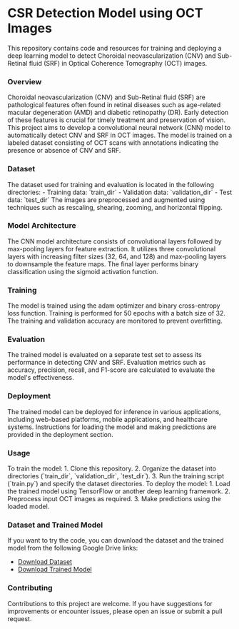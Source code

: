 # CSR Detection Model using OCT Images
This repository contains code and resources for training and deploying a deep learning model to detect Choroidal neovascularization (CNV) and Sub-Retinal fluid (SRF) in Optical Coherence Tomography (OCT) images.
<h3>Overview</h3>
Choroidal neovascularization (CNV) and Sub-Retinal fluid (SRF) are pathological features often found in retinal diseases such as age-related macular degeneration (AMD) and diabetic retinopathy (DR). Early detection of these features is crucial for timely treatment and preservation of vision.
This project aims to develop a convolutional neural network (CNN) model to automatically detect CNV and SRF in OCT images. The model is trained on a labeled dataset consisting of OCT scans with annotations indicating the presence or absence of CNV and SRF.
<h3>Dataset</h3>
The dataset used for training and evaluation is located in the following directories:
- Training data: `train_dir`
- Validation data: `validation_dir`
- Test data: `test_dir`
The images are preprocessed and augmented using techniques such as rescaling, shearing, zooming, and horizontal flipping.
<h3>Model Architecture</h3>
The CNN model architecture consists of convolutional layers followed by max-pooling layers for feature extraction. It utilizes three convolutional layers with increasing filter sizes (32, 64, and 128) and max-pooling layers to downsample the feature maps. The final layer performs binary classification using the sigmoid activation function.
<h3>Training</h3>
The model is trained using the adam optimizer and binary cross-entropy loss function. Training is performed for 50 epochs with a batch size of 32. The training and validation accuracy are monitored to prevent overfitting.
<h3>Evaluation</h3>
The trained model is evaluated on a separate test set to assess its performance in detecting CNV and SRF. Evaluation metrics such as accuracy, precision, recall, and F1-score are calculated to evaluate the model's effectiveness.
<h3>Deployment</h3>
The trained model can be deployed for inference in various applications, including web-based platforms, mobile applications, and healthcare systems. Instructions for loading the model and making predictions are provided in the deployment section.
<h3>Usage</h3>
To train the model:
1. Clone this repository.
2. Organize the dataset into directories (`train_dir`, `validation_dir`, `test_dir`).
3. Run the training script (`train.py`) and specify the dataset directories.
To deploy the model:
1. Load the trained model using TensorFlow or another deep learning framework.
2. Preprocess input OCT images as required.
3. Make predictions using the loaded model.

<h3>Dataset and Trained Model</h3>

If you want to try the code, you can download the dataset and the trained model from the following Google Drive links:

- [Download Dataset](https://drive.google.com/drive/folders/1YCsY895YKWygrCrIoiUqqn55Nx4U4qic?usp=drive_link)
- [Download Trained Model](https://drive.google.com/file/d/1UqQrmffVXw2AU5Td1qpvWuXkumGTJXMR/view?usp=drive_link)

<h3>Contributing</h3>

Contributions to this project are welcome. If you have suggestions for improvements or encounter issues, please open an issue or submit a pull request.
